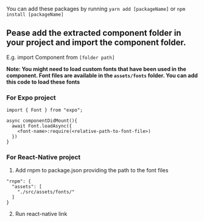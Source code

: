 

You can add these packages by running `yarn add [packageName]` or `npm install [packageName]`

## Pease add the extracted component folder in your project and import the component folder.

E.g. import Component from `[folder path]`

**Note: You might need to load custom fonts that have been used in the component. Font files are available in the `assets/fonts` folder. You can add this code to load these fonts**

### For Expo project

```
import { Font } from "expo";

async componentDidMount(){
  await Font.loadAsync({
    <font-name>:require(<relative-path-to-font-file>)
  })
}
```

### For React-Native project

1. Add rnpm to package.json providing the path to the font files
```
"rnpm": {
  "assets": [
    "./src/assets/fonts/"
  ]
}
```
2. Run react-native link
